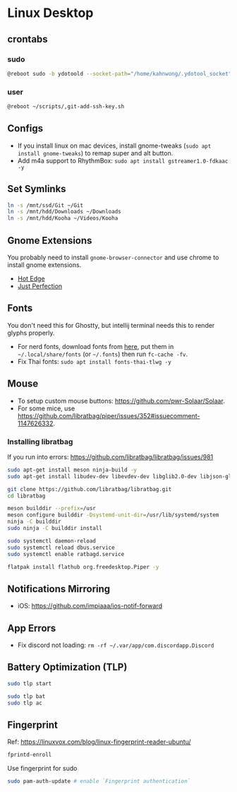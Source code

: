 # Linux Desktop

## crontabs

### sudo

```bash
@reboot sudo -b ydotoold --socket-path="/home/kahnwong/.ydotool_socket" --socket-own="1000:1000"
```

### user

```bash
@reboot ~/scripts/,git-add-ssh-key.sh
```

## Configs

- If you install linux on mac devices, install gnome-tweaks (`sudo apt install gnome-tweaks`) to remap super and alt
  button.
- Add m4a support to RhythmBox: `sudo apt install gstreamer1.0-fdkaac -y`
<!-- - `CopyQ`: set shortcut to `alt + shift + v` for `show the tray menu` -->

## Set Symlinks

```bash
ln -s /mnt/ssd/Git ~/Git
ln -s /mnt/hdd/Downloads ~/Downloads
ln -s /mnt/hdd/Kooha ~/Videos/Kooha
```

## Gnome Extensions

You probably need to install `gnome-browser-connector` and use chrome to install gnome extensions.

- [Hot Edge](https://extensions.gnome.org/extension/4222/hot-edge/)
- [Just Perfection](https://extensions.gnome.org/extension/3843/just-perfection/)

## Fonts

You don't need this for Ghostty, but intellij terminal needs this to render glyphs properly.

- For nerd fonts, download fonts from [here](https://github.com/ryanoasis/nerd-fonts/releases), put them in
  `~/.local/share/fonts` (or `~/.fonts`) then run `fc-cache -fv`.
- Fix Thai fonts: `sudo apt install fonts-thai-tlwg -y`

## Mouse

- To setup custom mouse buttons: <https://github.com/pwr-Solaar/Solaar>.
- For some mice, use <https://github.com/libratbag/piper/issues/352#issuecomment-1147626332>.

### Installing libratbag

If you run into errors: <https://github.com/libratbag/libratbag/issues/981>

```bash
sudo apt-get install meson ninja-build -y
sudo apt-get install libudev-dev libevdev-dev libglib2.0-dev libjson-glib-dev libunistring-dev libsystemd-dev swig check valgrind python3-dev python3-evde

git clone https://github.com/libratbag/libratbag.git
cd libratbag

meson builddir --prefix=/usr
meson configure builddir -Dsystemd-unit-dir=/usr/lib/systemd/system
ninja -C builddir
sudo ninja -C builddir install

sudo systemctl daemon-reload
sudo systemctl reload dbus.service
sudo systemctl enable ratbagd.service

flatpak install flathub org.freedesktop.Piper -y
```

## Notifications Mirroring

- iOS: <https://github.com/impiaaa/ios-notif-forward>

## App Errors

- Fix discord not loading: `rm -rf ~/.var/app/com.discordapp.Discord`

## Battery Optimization (TLP)

```bash
sudo tlp start

sudo tlp bat
sudo tlp ac
```

## Fingerprint

Ref: <https://linuxvox.com/blog/linux-fingerprint-reader-ubuntu/>

```bash
fprintd-enroll
```

Use fingerprint for sudo

```bash
sudo pam-auth-update # enable `Fingerprint authentication`
```
